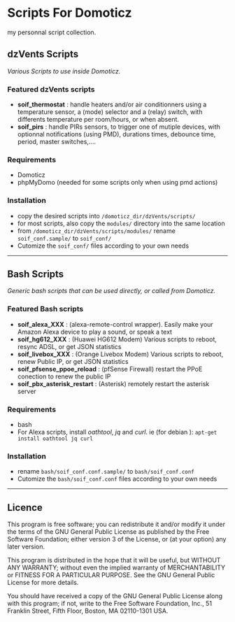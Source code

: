 # Scripts For Domoticz

my personnal script collection.

## dzVents Scripts
  
  *Various Scripts to use inside Domoticz.*

### Featured dzVents scripts
- **soif_thermostat** : handle heaters and/or air conditionners  using a temperature sensor, a (mode) selector and a (relay) switch, with differents temperature per room/hours, or when absent.
- **soif_pirs** : handle PIRs sensors, to trigger one of mutiple devices, with optionnal notifications (using PMD), durations times, debounce time, period, master switches,....


### Requirements

- Domoticz
- phpMyDomo (needed for some scripts only when using pmd actions)

### Installation

- copy the desired scripts into `/domoticz_dir/dzVents/scripts/` 
- for most scripts, also copy the `modules/`  directory into the same location
- from `/domoticz_dir/dzVents/scripts/modules/`   rename `soif_conf.sample/`  to  `soif_conf/`  
- Cutomize the `soif_conf/` files according to your own needs


---------

## Bash Scripts

  *Generic bash scripts that can be used directly, or called from Domoticz.*

### Featured Bash scripts

- **soif_alexa_XXX** : (alexa-remote-control wrapper). Easily make your Amazon Alexa device to play a sound, or speak a text
- **soif_hg612_XXX** : (Huawei HG612 Modem) Various scripts to reboot, resync ADSL, or get JSON statistics
- **soif_livebox_XXX** : (Orange Livebox Modem) Various scripts to reboot, renew Public IP, or get JSON statistics
- **soif_pfsense_ppoe_reload** : (pfSense Firewall) restart the PPoE conection to renew the public IP
- **soif_pbx_asterisk_restart** : (Asterisk) remotely restart the asterisk server


### Requirements

- bash
- For Alexa scripts, install *oathtool*, *jq* and *curl*. ie (for debian ): `apt-get install oathtool jq curl`


### Installation

- rename `bash/soif_conf.conf.sample/`  to  `bash/soif_conf.conf`  
- Cutomize the `bash/soif_conf.conf` files according to your own needs


---------

## Licence

This program is free software; you can redistribute it and/or modify it under the terms of the GNU General Public License as published by the Free Software Foundation; either version 3 of the License, or (at your option) any later version.

This program is distributed in the hope that it will be useful, but WITHOUT ANY WARRANTY; without even the implied warranty of MERCHANTABILITY or FITNESS FOR A PARTICULAR PURPOSE. See the GNU General Public License for more details.

You should have received a copy of the GNU General Public License along with this program; if not, write to the Free Software Foundation, Inc., 51 Franklin Street, Fifth Floor, Boston, MA 02110-1301 USA.
